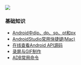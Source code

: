 ![](http://ww1.sinaimg.cn/large/005Xtdi2jw1f6307cu3krj30rs05kglz.jpg)

### 基础知识

* [Android中dip、dp、sp、pt和px](https://github.com/leoFengCT/git/blob/master/my-android-note/ChaosCrystal/Android%E4%B8%ADdip%E3%80%81dp%E3%80%81sp%E3%80%81pt%E5%92%8Cpx.md)
* [AndroidStudio常用快捷键(Mac)](https://github.com/leoFengCT/git/blob/master/my-android-note/ChaosCrystal/AndroidStudio%E5%B8%B8%E7%94%A8%E5%BF%AB%E6%8D%B7%E9%94%AE(Mac).md)
* [在线查看Android API源码](https://github.com/leoFengCT/git/blob/master/my-android-note/ChaosCrystal/HowToViewAPISourceOnline.md)
* [录屏与GIF制作](https://github.com/leoFengCT/git/blob/master/my-android-note/ChaosCrystal/%E5%BD%95%E5%B1%8F%E4%B8%8EGIF%E5%88%B6%E4%BD%9C.md)
* [ADB常用命令](https://github.com/leoFengCT/git/blob/master/my-android-note/ChaosCrystal/ADB%E5%B8%B8%E7%94%A8%E5%91%BD%E4%BB%A4.md)

